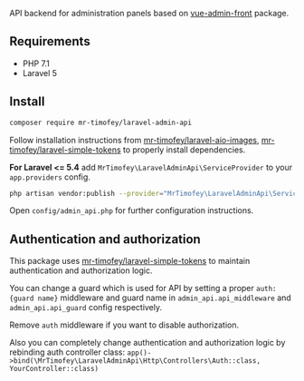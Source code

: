 API backend for administration panels based on [vue-admin-front](https://github.com/mrTimofey/vue-admin) package.

## Requirements

* PHP 7.1
* Laravel 5

## Install

```bash
composer require mr-timofey/laravel-admin-api
```

Follow installation instructions from
[mr-timofey/laravel-aio-images](https://github.com/mrTimofey/laravel-aio-images),
[mr-timofey/laravel-simple-tokens](https://github.com/mrTimofey/laravel-simple-tokens)
to properly install dependencies.

**For Laravel <= 5.4** add `MrTimofey\LaravelAdminApi\ServiceProvider` to your `app.providers` config.

```bash
php artisan vendor:publish --provider="MrTimofey\LaravelAdminApi\ServiceProvider"
```

Open `config/admin_api.php` for further configuration instructions.

## Authentication and authorization

This package uses [mr-timofey/laravel-simple-tokens](https://github.com/mrTimofey/laravel-simple-tokens)
to maintain authentication and authorization logic.

You can change a guard which is used for API by setting a proper `auth:{guard name}` middleware and guard name
in `admin_api.api_middleware` and `admin_api.api_guard` config respectively.

Remove `auth` middleware if you want to disable authorization.

Also you can completely change authentication and authorization logic by rebinding auth controller class:
`app()->bind(\MrTimofey\LaravelAdminApi\Http\Controllers\Auth::class, YourController::class)`
